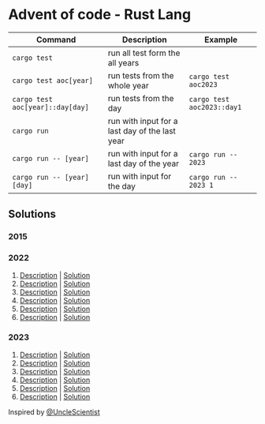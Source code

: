 # Advent of code - Rust Lang

| Command                          | Description                                    | Example                    |
|----------------------------------|------------------------------------------------|----------------------------|
| `cargo test`                     | run all test form the all years                |                            |
| `cargo test aoc[year]`           | run tests from the whole year                  | `cargo test aoc2023`       |
| `cargo test aoc[year]::day[day]` | run tests from the day                         | `cargo test aoc2023::day1` |
| `cargo run`                      | run with input for a last day of the last year |                            |
| `cargo run -- [year]`            | run with input for a last day of the year      | `cargo run -- 2023`        |
| `cargo run -- [year] [day]`      | run with input for the day                     | `cargo run -- 2023 1`      |

## Solutions

### 2015

### 2022

1. [Description](https://adventofcode.com/2022/day/1) | [Solution](src/aoc2022/day1.rs)
2. [Description](https://adventofcode.com/2022/day/2) | [Solution](src/aoc2022/day2.rs)
3. [Description](https://adventofcode.com/2022/day/3) | [Solution](src/aoc2022/day3.rs)
4. [Description](https://adventofcode.com/2022/day/4) | [Solution](src/aoc2022/day4.rs)
5. [Description](https://adventofcode.com/2022/day/5) | [Solution](src/aoc2022/day5.rs)
6. [Description](https://adventofcode.com/2022/day/6) | [Solution](src/aoc2022/day6.rs)

### 2023

1. [Description](https://adventofcode.com/2023/day/1) | [Solution](src/aoc2023/day1.rs)
2. [Description](https://adventofcode.com/2023/day/2) | [Solution](src/aoc2023/day2.rs)
3. [Description](https://adventofcode.com/2023/day/3) | [Solution](src/aoc2023/day3.rs)
4. [Description](https://adventofcode.com/2023/day/4) | [Solution](src/aoc2023/day4.rs)
5. [Description](https://adventofcode.com/2023/day/5) | [Solution](src/aoc2023/day5.rs)
6. [Description](https://adventofcode.com/2023/day/6) | [Solution](src/aoc2023/day6.rs)

Inspired by [@UncleScientist](https://github.com/UncleScientist/aoclib-rs)
